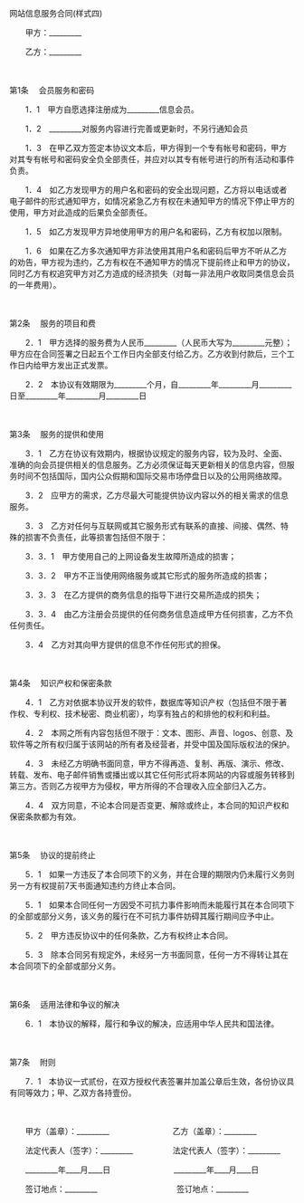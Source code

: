 



网站信息服务合同(样式四)



 

　　甲方：_________　　

　　乙方：_________

　　

第1条
　会员服务和密码

　　1．1　甲方自愿选择注册成为_________信息会员。

　　1．2　_________对服务内容进行完善或更新时，不另行通知会员

　　1．3　在甲乙双方签定本协议文本后，甲方得到一个专有帐号和密码，甲方对其专有帐号和密码安全负全部责任，并应对以其专有帐号进行的所有活动和事件负责。

　　1．4　如乙方发现甲方的用户名和密码的安全出现问题，乙方将以电话或者电子邮件的形式通知甲方，如情况紧急乙方有权在未通知甲方的情况下停止甲方的使用，甲方对此造成的后果负全部责任。

　　1．5　如乙方发现甲方异地使用甲方的用户名和密码，乙方有权加以限制。

　　1．6　如果在乙方多次通知甲方非法使用其用户名和密码后甲方不听从乙方的劝告，甲方视为违约，乙方有权在不通知甲方的情况下提前终止和甲方的协议，同时乙方有权追究甲方对乙方造成的经济损失（对每一非法用户收取同类信息会员的一年费用）。

　　

第2条
　服务的项目和费

　　2．1　甲方选择的服务费为人民币_________（人民币大写为_________元整）；甲方应在合同签署之日起五个工作日内全部支付给乙方。乙方收到付款后，三个工作日内给甲方发出正式发票。

　　2．2　本协议有效期限为_________个月，自_________年_________月_________日至_________年_________月_________日

　　

第3条
　服务的提供和使用

　　3．1　乙方在协议有效期内，根据协议规定的服务内容，较为及时、全面、准确的向会员提供相关的信息服务。乙方必须保证每天更新相关的信息内容，但服务时间不包括国际，国内公众假期和国际交易市场停盘日以及的公用网络故障。

　　3．2　应甲方的需求，乙方尽最大可能提供协议内容以外的相关需求的信息服务。

　　3．3　乙方对任何与互联网或其它服务形式有联系的直接、间接、偶然、特殊的损害不负责任，此等损害包括但不限于：

　　3．3．1　甲方使用自己的上网设备发生故障所造成的损害；

　　3．3．2　甲方不正当使用网络服务或其它形式的服务所造成的损害；

　　3．3．3　在乙方提供的商务信息的指导下进行交易所造成的损失；

　　3．3．4　由乙方注册会员提供的任何商务信息造成甲方任何损害，乙方不负任何责任。

　　3．4　乙方对其向甲方提供的信息不作任何形式的担保。

　　

第4条
　知识产权和保密条款

　　4．1　乙方对依据本协议开发的软件，数据库等知识产权（包括但不限于著作权、专利权、技术秘密、商业机密），均享有独占的和排他的权利和利益。

　　4．2　本网之所有内容包括但不限于：文本、图形、声音、logos、创意、及软件等之所有权归属于该网站的所有者及经营者，并受中国及国际版权法的保护。

　　4．3　未经乙方明确书面同意，甲方不得再造、复制、再版、演示、修改、转载、发布、电子邮件销售或播出或以其它任何形式将本网站的内容或服务转移到第三方。否则乙方视甲方为侵权，甲方所得的不合理收入应全部归入乙方。

　　4．4　双方同意，不论本合同是否变更、解除或终止，本合同的知识产权和保密条款都为有效。

　　

第5条
　协议的提前终止

　　5．1　如果一方违反了本合同项下的义务，并在合理的期限内仍未履行义务则另一方有权提前7天书面通知违约方终止本合同。

　　5．1　如果本合同任何一方因受不可抗力事件影响而未能履行其在本合同项下的全部或部分义务，该义务的履行在不可抗力事件妨碍其履行期间应予中止。

　　5．2　甲方违反协议中的任何条款，乙方有权终止本合同。

　　5．3　除本合同另有规定外，未经另一方书面同意，任何一方不得转让其在本合同项下的全部或部分义务。

　　

第6条
　适用法律和争议的解决

　　6．1　本协议的解释，履行和争议的解决，应适用中华人民共和国法律。

　　

第7条
　附则

　　7．1　本协议一式贰份，在双方授权代表签署并加盖公章后生效，各份协议具有同等效力；甲、乙双方各持壹份。

　　

　　甲方（盖章）：_________　　　　　　　　乙方（盖章）：_________　　

　　法定代表人（签字）：_________　　　　　法定代表人（签字）：_________　　

　　_________年____月____日　　　　　　　　_________年____月____日　　

　　签订地点：_________　　　　　　　　　　签订地点：_________
